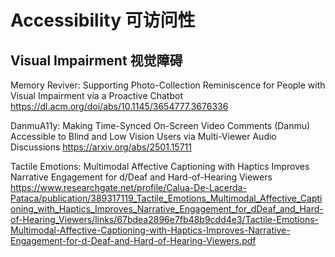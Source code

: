 # Accessibility 可访问性

## Visual Impairment 视觉障碍
Memory Reviver: Supporting Photo-Collection Reminiscence for People with Visual Impairment via a Proactive Chatbot
https://dl.acm.org/doi/abs/10.1145/3654777.3676336

DanmuA11y: Making Time-Synced On-Screen Video Comments (Danmu) Accessible to Blind and Low Vision Users via Multi-Viewer Audio Discussions
https://arxiv.org/abs/2501.15711

Tactile Emotions: Multimodal Affective Captioning with Haptics Improves Narrative Engagement for d/Deaf and Hard-of-Hearing Viewers
https://www.researchgate.net/profile/Calua-De-Lacerda-Pataca/publication/389317119_Tactile_Emotions_Multimodal_Affective_Captioning_with_Haptics_Improves_Narrative_Engagement_for_dDeaf_and_Hard-of-Hearing_Viewers/links/67bdea2896e7fb48b9cdd4e3/Tactile-Emotions-Multimodal-Affective-Captioning-with-Haptics-Improves-Narrative-Engagement-for-d-Deaf-and-Hard-of-Hearing-Viewers.pdf
